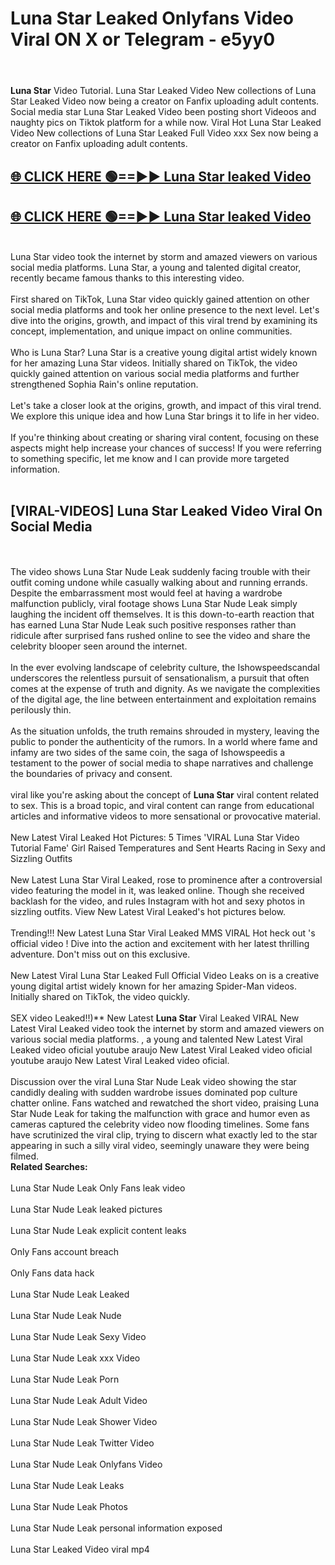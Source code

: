 <h1> Luna Star Leaked Onlyfans Video Viral ON X or Telegram - e5yy0 </h1>

# 
<br>
<strong>Luna Star</strong> Video Tutorial. Luna Star Leaked Video New collections of  Luna Star Leaked Video now being a creator on Fanfix uploading adult contents. Social media star Luna Star Leaked Video been posting short Videoos and naughty pics on Tiktok platform for a while now. Viral Hot Luna Star Leaked Video New collections of Luna Star Leaked Full Video xxx Sex now being a creator on Fanfix uploading adult contents.
<br>

## [🌐 CLICK HERE 🟢==►► Luna Star leaked Video ](https://onlyclips.site?title=Luna_Star&ref=git)


## [🌐 CLICK HERE 🟢==►► Luna Star leaked Video ](https://onlyclips.site?title=Luna_Star&ref=git)

<br>
Luna Star video took the internet by storm and amazed viewers on various social media platforms. Luna Star, a young and talented digital creator, recently became famous thanks to this interesting video.
<br><br>
First shared on TikTok, Luna Star video quickly gained attention on other social media platforms and took her online presence to the next level. Let's dive into the origins, growth, and impact of this viral trend by examining its concept, implementation, and unique impact on online communities.
<br><br>
Who is Luna Star? Luna Star is a creative young digital artist widely known for her amazing Luna Star videos. Initially shared on TikTok, the video quickly gained attention on various social media platforms and further strengthened Sophia Rain's online reputation.
<br><br>
Let's take a closer look at the origins, growth, and impact of this viral trend. We explore this unique idea and how Luna Star brings it to life in her video.
<br><br>
If you're thinking about creating or sharing viral content, focusing on these aspects might help increase your chances of success! If you were referring to something specific, let me know and I can provide more targeted information.
<br><br>
<h2>[VIRAL-VIDEOS] Luna Star Leaked Video Viral On Social Media</h2>
<br><br>
The video shows Luna Star Nude Leak suddenly facing trouble with their outfit coming undone while casually walking about and running errands. Despite the embarrassment most would feel at having a wardrobe malfunction publicly, viral footage shows Luna Star Nude Leak simply laughing the incident off themselves. It is this down-to-earth reaction that has earned Luna Star Nude Leak such positive responses rather than ridicule after surprised fans rushed online to see the video and share the celebrity blooper seen around the internet.
<br><br>
In the ever evolving landscape of celebrity culture, the Ishowspeedscandal underscores the relentless pursuit of sensationalism, a pursuit that often comes at the expense of truth and dignity. As we navigate the complexities of the digital age, the line between entertainment and exploitation remains perilously thin.
<br><br>
As the situation unfolds, the truth remains shrouded in mystery, leaving the public to ponder the authenticity of the rumors. In a world where fame and infamy are two sides of the same coin, the saga of Ishowspeedis a testament to the power of social media to shape narratives and challenge the boundaries of privacy and consent.
<br><br>
viral like you're asking about the concept of <strong>Luna Star</strong> viral content related to sex. This is a broad topic, and viral content can range from educational articles and informative videos to more sensational or provocative material.
<br><br>
New Latest Viral Leaked Hot Pictures: 5 Times 'VIRAL Luna Star Video Tutorial Fame' Girl Raised Temperatures and Sent Hearts Racing in Sexy and Sizzling Outfits
<br><br>
New Latest Luna Star Viral Leaked, rose to prominence after a controversial video featuring the model in it, was leaked online. Though she received backlash for the video, and rules Instagram with hot and sexy photos in sizzling outfits. View New Latest Viral Leaked's hot pictures below.
<br><br>
Trending!!! New Latest Luna Star Viral Leaked MMS VIRAL Hot heck out 's official video ! Dive into the action and excitement with her latest thrilling adventure. Don't miss out on this exclusive.
<br><br>
New Latest Viral Luna Star Leaked Full Official Video Leaks on  is a creative young digital artist widely known for her amazing Spider-Man videos. Initially shared on TikTok, the video quickly.
<br><br>
SEX video Leaked!!)** New Latest <strong>Luna Star</strong> Viral Leaked VIRAL New Latest Viral Leaked video took the internet by storm and amazed viewers on various social media platforms. , a young and talented New Latest Viral Leaked video oficial youtube araujo New Latest Viral Leaked video oficial youtube araujo New Latest Viral Leaked video oficial.
<br><br>
Discussion over the viral Luna Star Nude Leak video showing the star candidly dealing with sudden wardrobe issues dominated pop culture chatter online. Fans watched and rewatched the short video, praising Luna Star Nude Leak for taking the malfunction with grace and humor even as cameras captured the celebrity video now flooding timelines. Some fans have scrutinized the viral clip, trying to discern what exactly led to the star appearing in such a silly viral video, seemingly unaware they were being filmed.
<br>
<strong>Related Searches:</strong>
<br><br>
Luna Star Nude Leak Only Fans leak video
<br><br>
Luna Star Nude Leak leaked pictures
<br><br>
Luna Star Nude Leak explicit content leaks
<br><br>
Only Fans account breach
<br><br>
Only Fans data hack
<br><br>
Luna Star Nude Leak Leaked
<br><br>
Luna Star Nude Leak Nude
<br><br>
Luna Star Nude Leak Sexy Video
<br><br>
Luna Star Nude Leak xxx Video
<br><br>
Luna Star Nude Leak Porn
<br><br>
Luna Star Nude Leak Adult Video
<br><br>
Luna Star Nude Leak Shower Video
<br><br>
Luna Star Nude Leak Twitter Video
<br><br>
Luna Star Nude Leak Onlyfans Video
<br><br>
Luna Star Nude Leak Leaks
<br><br>
Luna Star Nude Leak Photos
<br><br>
Luna Star Nude Leak personal information exposed
<br><br>
Luna Star Leaked Video viral mp4